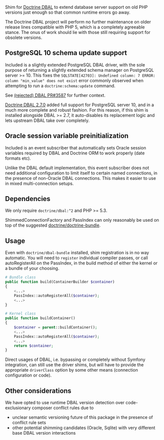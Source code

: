 Shim for [Doctrine DBAL](https://github.com/doctrine/dbal) to extend database server support on old PHP versions just
enough so that common runtime errors go away.

The Doctrine DBAL project will perform no further maintenance on older release lines compatible with PHP 5, which
is a completely agreeable stance. The onus of work should lie with those still requiring support for obsolete
versions.

## PostgreSQL 10 schema update support
Included is a slightly extended PostgreSQL DBAL driver, with the sole purpose of returning a slightly extended schema
manager on PostgreSQL server >= 10. This fixes the `SQLSTATE[42703]: Undefined column: 7 ERROR: column "min_value" does not exist`
error commonly observed when attempting to run a `doctrine:schema:update` command.

See [(rejected) DBAL PR#3587](https://github.com/doctrine/dbal/pull/3587) for further context. 

[Doctrine DBAL 2.7.0](https://github.com/doctrine/dbal/releases/tag/v2.7.0) added full support for PostgreSQL server 10,
and in a much more complete and robust fashion. For this reason, if this shim is installed alongside DBAL >= 2.7, it
auto-disables its replacement logic and lets upstream DBAL take over completely.

## Oracle session variable preinitialization
Included is an event subscriber that automatically sets Oracle session variables required by DBAL and Doctrine ORM to
work properly (date formats etc).

Unlike the DBAL default implementation, this event subscriber does not need additional configuration to limit itself to
certain named connections, in the presence of non-Oracle DBAL connections. This makes it easier to use in mixed
multi-connection setups.

## Dependencies
We only require `doctrine/dbal:^2` and PHP >= 5.3.

ShimmedConnectionFactory and PassIndex can only reasonably be used on top of the suggested [doctrine/doctrine-bundle](https://packagist.org/packages/doctrine/doctrine-bundle).

## Usage
Even with `doctrine/dbal-bundle` installed, shim registration is in no way automatic. You will need to `register` individual
compiler passes, or call autoRegisterAll on the PassIndex, in the build method of either the kernel or a bundle of your choosing.

```php
# Bundle class
public function build(ContainerBuilder $container)
{
    <...>
    PassIndex::autoRegisterAll($container);
    <...>
}
```
```php
# Kernel class
public function buildContainer()
{
    $container = parent::buildContainer();
    <...>
    PassIndex::autoRegisterAll($container);
    <...>
    return $container;
}
```

Direct usages of DBAL, i.e. bypassing or completely without Symfony integration, can still use the driver shims, but will have to provide
the appropriate `driverClass` option by some other means (connection configuration or code).

## Other considerations
We have opted to use runtime DBAL version detection over code-exclusionary composer conflict rules due to
* unclear semantic versioning future of this package in the presence of conflict rule sets
* other potential shimming candidates (Oracle, Sqlite) with very different base DBAL version interactions
